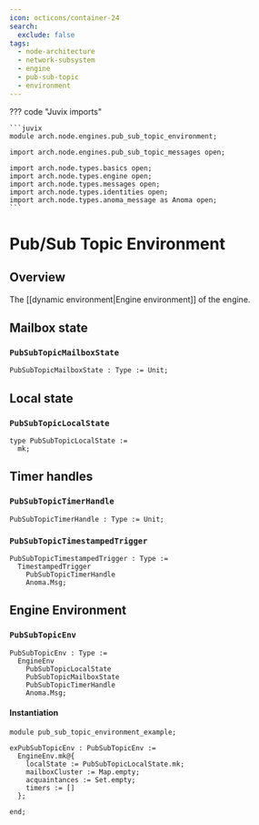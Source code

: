 ```yaml
---
icon: octicons/container-24
search:
  exclude: false
tags:
  - node-architecture
  - network-subsystem
  - engine
  - pub-sub-topic
  - environment
---
```


??? code "Juvix imports"

    ```juvix
    module arch.node.engines.pub_sub_topic_environment;

    import arch.node.engines.pub_sub_topic_messages open;

    import arch.node.types.basics open;
    import arch.node.types.engine open;
    import arch.node.types.messages open;
    import arch.node.types.identities open;
    import arch.node.types.anoma_message as Anoma open;
    ```

# Pub/Sub Topic Environment

## Overview

The [[dynamic environment|Engine environment]] of the engine.

## Mailbox state

### `PubSubTopicMailboxState`

<!-- --8<-- [start:PubSubTopicMailboxState] -->
```juvix
PubSubTopicMailboxState : Type := Unit;
```
<!-- --8<-- [end:PubSubTopicMailboxState] -->

## Local state

### `PubSubTopicLocalState`

<!-- --8<-- [start:PubSubTopicLocalState] -->
```juvix
type PubSubTopicLocalState :=
  mk;
```
<!-- --8<-- [end:PubSubTopicLocalState] -->

## Timer handles

### `PubSubTopicTimerHandle`

<!-- --8<-- [start:PubSubTopicTimerHandle] -->
```juvix
PubSubTopicTimerHandle : Type := Unit;
```
<!-- --8<-- [end:PubSubTopicTimerHandle] -->

### `PubSubTopicTimestampedTrigger`

<!-- --8<-- [start:PubSubTopicTimestampedTrigger] -->
```juvix
PubSubTopicTimestampedTrigger : Type :=
  TimestampedTrigger
    PubSubTopicTimerHandle
    Anoma.Msg;
```
<!-- --8<-- [end:PubSubTopicTimestampedTrigger] -->

## Engine Environment

### `PubSubTopicEnv`

<!-- --8<-- [start:PubSubTopicEnv] -->
```juvix
PubSubTopicEnv : Type :=
  EngineEnv
    PubSubTopicLocalState
    PubSubTopicMailboxState
    PubSubTopicTimerHandle
    Anoma.Msg;
```
<!-- --8<-- [end:PubSubTopicEnv] -->

#### Instantiation

<!-- --8<-- [start:exPubSubTopicEnv] -->
```juvix extract-module-statements
module pub_sub_topic_environment_example;

exPubSubTopicEnv : PubSubTopicEnv :=
  EngineEnv.mk@{
    localState := PubSubTopicLocalState.mk;
    mailboxCluster := Map.empty;
    acquaintances := Set.empty;
    timers := []
  };

end;
```
<!-- --8<-- [end:exPubSubTopicEnv] -->
